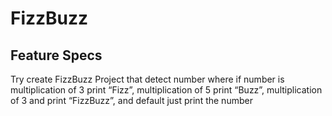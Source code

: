 # FizzBuzz


## Feature Specs

Try create FizzBuzz Project that detect number where if number is multiplication of 3 print “Fizz”, multiplication of 5 print “Buzz”, multiplication of 3 and print “FizzBuzz”, and default just print the number
    
